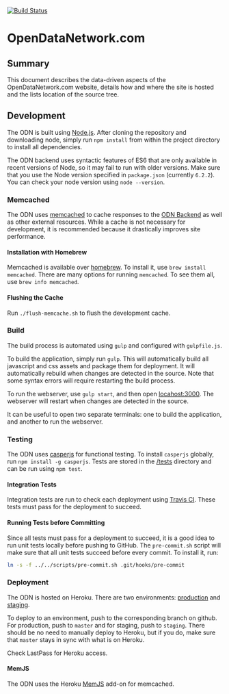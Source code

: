 [![Build Status](https://travis-ci.org/socrata/opendatanetwork.com.svg?branch=master)](https://travis-ci.org/socrata/opendatanetwork.com)

# OpenDataNetwork.com

## Summary

This document describes the data-driven aspects of the OpenDataNetwork.com website,
details how and where the site is hosted and the lists location of the source tree.

## Development

The ODN is built using [Node.js](https://nodejs.org/).
After cloning the repository and downloading node,
simply run `npm install` from within the project directory
to install all dependencies.

The ODN backend uses syntactic features of ES6 that are only available in
recent versions of Node, so it may fail to run with older versions.
Make sure that you use the Node version specified in `package.json` (currently `6.2.2`).
You can check your node version using `node --version`.

### Memcached

The ODN uses [memcached](https://memcached.org/)
to cache responses to the [ODN Backend](https://github.com/socrata/odn-backend)
as well as other external resources.
While a cache is not necessary for development, it is recommended
because it drastically improves site performance.

#### Installation with Homebrew

Memcached is available over [homebrew](http://brew.sh/).
To install it, use `brew install memcached`.
There are many options for running `memcached`.
To see them all, use `brew info memcached`.

#### Flushing the Cache

Run `./flush-memcache.sh` to flush the development cache.

### Build

The build process is automated using `gulp` and configured with `gulpfile.js`.

To build the application, simply run `gulp`. This will automatically
build all javascript and css assets and package them for deployment.
It will automatically rebuild when changes are detected in the source.
Note that some syntax errors will require restarting the build process.

To run the webserver, use `gulp start`, and then open [locahost:3000](http://localhost:3000).
The webserver will restart when changes are detected in the source.

It can be useful to open two separate terminals: one to build the application,
and another to run the webserver.

### Testing

The ODN uses [casperjs](http://casperjs.org/) for functional testing.
To install `casperjs` globally, run `npm install -g casperjs`.
Tests are stored in the [/tests](/tests) directory
and can be run using `npm test`.

#### Integration Tests

Integration tests are run to check each deployment using
[Travis CI](https://travis-ci.org/socrata/opendatanetwork.com).
These tests must pass for the deployment to succeed.

#### Running Tests before Committing

Since all tests must pass for a deployment to succeed,
it is a good idea to run unit tests locally before pushing to GitHub.
The `pre-commit.sh` script will make sure that all unit tests succeed before
every commit. To install it, run:

```sh
ln -s -f ../../scripts/pre-commit.sh .git/hooks/pre-commit
```

### Deployment

The ODN is hosted on Heroku.
There are two environments:
[production](https://opendatanetwork.herokuapp.com/) and
[staging](https://opendatanetwork-staging.herokuapp.com/).

To deploy to an environment, push to the corresponding branch on github.
For production, push to `master` and for staging, push to `staging`.
There should be no need to manually deploy to Heroku,
but if you do, make sure that `master` stays in sync with what is
on Heroku.

Check LastPass for Heroku access.

#### MemJS

The ODN uses the Heroku [MemJS](https://github.com/alevy/memjs) add-on
for memcached.

